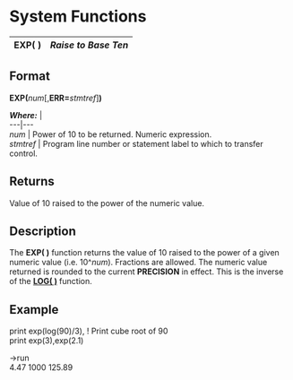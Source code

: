 # System Functions

**EXP( )** |  **_Raise to Base Ten_**  
---|---  
  
##  Format

**EXP(**_num_[,**ERR=**_stmtref_]**)**

**_Where:_** |   
---|---  
_num_ |  Power of 10 to be returned. Numeric expression.  
_stmtref_ |  Program line number or statement label to which to transfer control.  
  
##  Returns

Value of 10 raised to the power of the numeric value.

##  Description

The **EXP( )** function returns the value of 10 raised to the power of a given numeric value (i.e. 10^_num_). Fractions are allowed. The numeric value returned is rounded to the current **PRECISION** in effect. This is the inverse of the **[LOG( )](log.md)** function.

##  Example

print exp(log(90)/3), ! Print cube root of 90  
print exp(3),exp(2.1)  
  
->run  
4.47 1000 125.89
